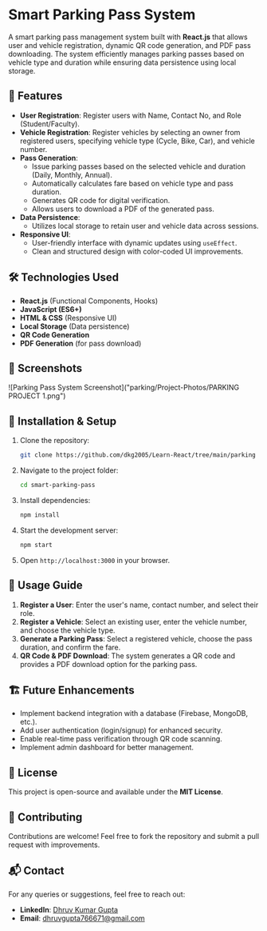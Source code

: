 # Smart Parking Pass System

A smart parking pass management system built with **React.js** that allows user and vehicle registration, dynamic QR code generation, and PDF pass downloading. The system efficiently manages parking passes based on vehicle type and duration while ensuring data persistence using local storage.

## 🚀 Features
- **User Registration**: Register users with Name, Contact No, and Role (Student/Faculty).
- **Vehicle Registration**: Register vehicles by selecting an owner from registered users, specifying vehicle type (Cycle, Bike, Car), and vehicle number.
- **Pass Generation**:
  - Issue parking passes based on the selected vehicle and duration (Daily, Monthly, Annual).
  - Automatically calculates fare based on vehicle type and pass duration.
  - Generates QR code for digital verification.
  - Allows users to download a PDF of the generated pass.
- **Data Persistence**:
  - Utilizes local storage to retain user and vehicle data across sessions.
- **Responsive UI**:
  - User-friendly interface with dynamic updates using `useEffect`.
  - Clean and structured design with color-coded UI improvements.

## 🛠 Technologies Used
- **React.js** (Functional Components, Hooks)
- **JavaScript (ES6+)**
- **HTML & CSS** (Responsive UI)
- **Local Storage** (Data persistence)
- **QR Code Generation**
- **PDF Generation** (for pass download)

## 📸 Screenshots
![Parking Pass System Screenshot]("parking/Project-Photos/PARKING PROJECT 1.png")

## 🎯 Installation & Setup
1. Clone the repository:
   ```sh
   git clone https://github.com/dkg2005/Learn-React/tree/main/parking
   ```
2. Navigate to the project folder:
   ```sh
   cd smart-parking-pass
   ```
3. Install dependencies:
   ```sh
   npm install
   ```
4. Start the development server:
   ```sh
   npm start
   ```
5. Open `http://localhost:3000` in your browser.

## 📝 Usage Guide
1. **Register a User**: Enter the user's name, contact number, and select their role.
2. **Register a Vehicle**: Select an existing user, enter the vehicle number, and choose the vehicle type.
3. **Generate a Parking Pass**: Select a registered vehicle, choose the pass duration, and confirm the fare.
4. **QR Code & PDF Download**: The system generates a QR code and provides a PDF download option for the parking pass.

## 🏗 Future Enhancements
- Implement backend integration with a database (Firebase, MongoDB, etc.).
- Add user authentication (login/signup) for enhanced security.
- Enable real-time pass verification through QR code scanning.
- Implement admin dashboard for better management.

## 📜 License
This project is open-source and available under the **MIT License**.

## 🙌 Contributing
Contributions are welcome! Feel free to fork the repository and submit a pull request with improvements.

## 📬 Contact
For any queries or suggestions, feel free to reach out:
- **LinkedIn**: [Dhruv Kumar Gupta](https://www.linkedin.com/in/dhruv-gupta-7666d71/)
- **Email**: dhruvgupta766671@gmail.com
